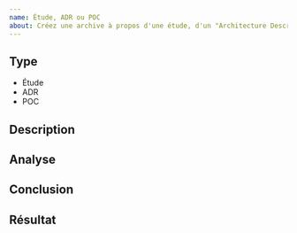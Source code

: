 ```yaml
---
name: Étude, ADR ou POC
about: Créez une archive à propos d'une étude, d'un "Architecture Description Report" ou d'un "Proof Of Concept" 
---
```


## Type

<!-- Retirer les mentions inutiles -->

- Étude
- ADR
- POC

## Description

<!-- Écrivez un résumé de l'étude et le besoin qu'elle cherche à couvrir -->

## Analyse

<!-- Détaillez l'analyse de l'étude -->

## Conclusion

<!-- Rapportez les conclusions de l'étude -->

## Résultat

<!-- OK ou KO -->
